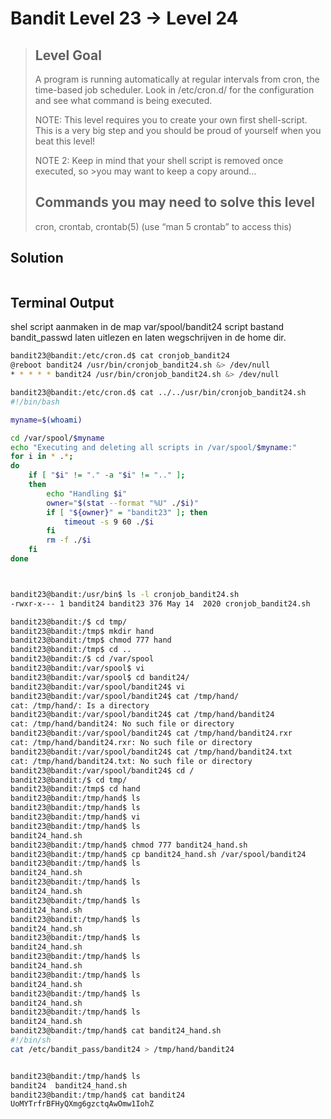 
# Bandit Level 23 → Level 24
> ## Level Goal
> 
> A program is running automatically at regular intervals from cron, the time-based job scheduler. Look in /etc/cron.d/ for the configuration and see what command is being executed.
>
>NOTE: This level requires you to create your own first shell-script. This is a very big step and you should be proud of yourself when you beat this level!
>
>NOTE 2: Keep in mind that your shell script is removed once executed, so >you may want to keep a copy around…
> ## Commands you may need to solve this level
>
> cron, crontab, crontab(5) (use “man 5 crontab” to access this)

## Solution

```

```

## Terminal Output

shel script aanmaken in de map var/spool/bandit24
script bastand bandit_passwd laten uitlezen en laten wegschrijven in de home dir.

```bash
bandit23@bandit:/etc/cron.d$ cat cronjob_bandit24
@reboot bandit24 /usr/bin/cronjob_bandit24.sh &> /dev/null
* * * * * bandit24 /usr/bin/cronjob_bandit24.sh &> /dev/null

bandit23@bandit:/etc/cron.d$ cat ../../usr/bin/cronjob_bandit24.sh 
#!/bin/bash

myname=$(whoami)

cd /var/spool/$myname
echo "Executing and deleting all scripts in /var/spool/$myname:"
for i in * .*;
do
    if [ "$i" != "." -a "$i" != ".." ];
    then
        echo "Handling $i"
        owner="$(stat --format "%U" ./$i)"
        if [ "${owner}" = "bandit23" ]; then
            timeout -s 9 60 ./$i
        fi
        rm -f ./$i
    fi
done



bandit23@bandit:/usr/bin$ ls -l cronjob_bandit24.sh 
-rwxr-x--- 1 bandit24 bandit23 376 May 14  2020 cronjob_bandit24.sh

bandit23@bandit:/$ cd tmp/
bandit23@bandit:/tmp$ mkdir hand
bandit23@bandit:/tmp$ chmod 777 hand
bandit23@bandit:/tmp$ cd ..
bandit23@bandit:/$ cd /var/spool
bandit23@bandit:/var/spool$ vi
bandit23@bandit:/var/spool$ cd bandit24/
bandit23@bandit:/var/spool/bandit24$ vi
bandit23@bandit:/var/spool/bandit24$ cat /tmp/hand/
cat: /tmp/hand/: Is a directory
bandit23@bandit:/var/spool/bandit24$ cat /tmp/hand/bandit24
cat: /tmp/hand/bandit24: No such file or directory
bandit23@bandit:/var/spool/bandit24$ cat /tmp/hand/bandit24.rxr
cat: /tmp/hand/bandit24.rxr: No such file or directory
bandit23@bandit:/var/spool/bandit24$ cat /tmp/hand/bandit24.txt
cat: /tmp/hand/bandit24.txt: No such file or directory
bandit23@bandit:/var/spool/bandit24$ cd /
bandit23@bandit:/$ cd tmp/
bandit23@bandit:/tmp$ cd hand
bandit23@bandit:/tmp/hand$ ls
bandit23@bandit:/tmp/hand$ ls
bandit23@bandit:/tmp/hand$ vi
bandit23@bandit:/tmp/hand$ ls
bandit24_hand.sh
bandit23@bandit:/tmp/hand$ chmod 777 bandit24_hand.sh 
bandit23@bandit:/tmp/hand$ cp bandit24_hand.sh /var/spool/bandit24
bandit23@bandit:/tmp/hand$ ls
bandit24_hand.sh
bandit23@bandit:/tmp/hand$ ls
bandit24_hand.sh
bandit23@bandit:/tmp/hand$ ls
bandit24_hand.sh
bandit23@bandit:/tmp/hand$ ls
bandit24_hand.sh
bandit23@bandit:/tmp/hand$ ls
bandit24_hand.sh
bandit23@bandit:/tmp/hand$ ls
bandit24_hand.sh
bandit23@bandit:/tmp/hand$ ls
bandit24_hand.sh
bandit23@bandit:/tmp/hand$ ls
bandit24_hand.sh
bandit23@bandit:/tmp/hand$ ls
bandit24_hand.sh
bandit23@bandit:/tmp/hand$ cat bandit24_hand.sh 
#!/bin/sh
cat /etc/bandit_pass/bandit24 > /tmp/hand/bandit24


bandit23@bandit:/tmp/hand$ ls
bandit24  bandit24_hand.sh
bandit23@bandit:/tmp/hand$ cat bandit24
UoMYTrfrBFHyQXmg6gzctqAwOmw1IohZ

```

